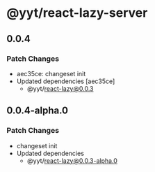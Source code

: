 # @yyt/react-lazy-server

## 0.0.4

### Patch Changes

- aec35ce: changeset init
- Updated dependencies [aec35ce]
  - @yyt/react-lazy@0.0.3

## 0.0.4-alpha.0

### Patch Changes

- changeset init
- Updated dependencies
  - @yyt/react-lazy@0.0.3-alpha.0
